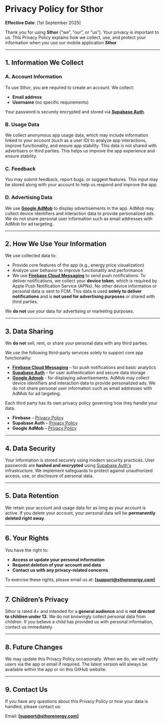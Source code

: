 # Privacy Policy for Sthor

**Effective Date**: [1st September 2025]

Thank you for using **Sthor** (“we”, “our”, or “us”). Your privacy is important to us. This Privacy Policy explains how we collect, use, and protect your information when you use our mobile application **Sthor**.

---

## 1. Information We Collect

### A. Account Information
To use Sthor, you are required to create an account. We collect:
- **Email address**
- **Username** (no specific requirements)

Your password is securely encrypted and stored via **[Supabase Auth](https://supabase.com/auth)**.

### B. Usage Data
We collect anonymous app usage data, which may include information linked to your account (such as a user ID) to analyze app interactions, improve functionality, and ensure app stability. 
This data is not shared with advertisers or third parties.
This helps us improve the app experience and ensure stability.

### C. Feedback
You may submit feedback, report bugs, or suggest features. This input may be stored along with your account to help us respond and improve the app.

### D. Advertising Data
We use **[Google AdMob](https://admob.google.com/home/)** to display advertisements in the app. AdMob may collect device identifiers and interaction data to provide personalized ads. We do not share personal user information such as email addresses with AdMob for ad targeting.

---

## 2. How We Use Your Information

We use collected data to:
- Provide core features of the app (e.g., energy price visualization)
- Analyze user behavior to improve functionality and performance
- We use **[Firebase Cloud Messaging](https://firebase.google.com/products/cloud-messaging)** to send push notifications.
To deliver notifications, we collect your **device token**, which is required by Apple Push Notification Service (APNs).
No other device information or personal data is sent to FCM. 
This data is used **solely to deliver notifications** and is **not used for advertising purposes** or shared with third parties.


We **do not** use your data for advertising or marketing purposes.

---

## 3. Data Sharing

We **do not** sell, rent, or share your personal data with any third parties.

We use the following third-party services solely to support core app functionality:
- **[Firebase Cloud Messaging](https://firebase.google.com/products/cloud-messaging)** – for push notifications and basic analytics
- **[Supabase Auth](https://supabase.com/auth)** – for user authentication and secure data storage
- **[Google Admob](https://admob.google.com/home/)** - for displaying advertisements. AdMob may collect device identifiers and interaction data to provide personalized ads. We do not share personal user information such as email addresses with AdMob for ad targeting.

Each third party has its own privacy policy governing how they handle your data.
- **Firebase** – [Privacy Policy](https://firebase.google.com/support/privacy)  
- **Supabase Auth** – [Privacy Policy](https://supabase.com/privacy)
- **Google AdMob** – [Privacy Policy](https://support.google.com/admob/answer/6128543?sjid=13539844862142494356-EU)

---

## 4. Data Security

Your information is stored securely using modern security practices. User passwords are **hashed and encrypted** using [Supabase Auth's](https://supabase.com/auth) infrastructure. We implement safeguards to protect against unauthorized access, use, or disclosure of personal data.

---

## 5. Data Retention

We retain your account and usage data for as long as your account is active. If you delete your account, your personal data will be **permanently deleted right away**.

---

## 6. Your Rights

You have the right to:
- **Access or update your personal information**
- **Request deletion of your account and data**
- **Contact us with any privacy-related concerns**

To exercise these rights, please email us at: **[support@sthorenergy.com]**

---

## 7. Children’s Privacy

Sthor is rated 4+ and intended for a **general audience** and is **not directed to children under 13**. We do not knowingly collect personal data from children. If you believe a child has provided us with personal information, contact us immediately.

---

## 8. Future Changes

We may update this Privacy Policy occasionally. When we do, we will notify users via the app or email if required. The latest version will always be available within the app or on this GitHub website.

---

## 9. Contact Us

If you have any questions about this Privacy Policy or how your data is handled, please contact us:

Email: **[support@sthorenergy.com]**
